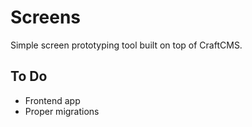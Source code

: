 # Screens

Simple screen prototyping tool built on top of CraftCMS.

## To Do

* Frontend app
* Proper migrations